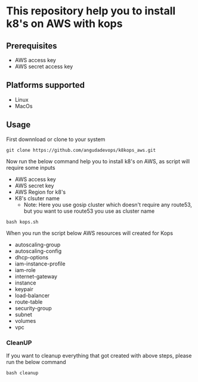 # This repository help you to install k8's on AWS with kops

## Prerequisites
- AWS access key
- AWS secret access key

## Platforms supported
- Linux 
- MacOs 

## Usage

First downnload or clone to your system
```
git clone https://github.com/angudadevops/k8kops_aws.git
```

Now run the below command help you to install k8's on AWS, as script will require some inputs
- AWS access key
- AWS secret key
- AWS Region for k8's
- K8's clsuter name
  - Note: Here you use gosip cluster which doesn't require any route53, but you want to use route53 you use as cluster name

```
bash kops.sh
```

When you run the script below AWS resources will created for Kops
- autoscaling-group
- autoscaling-config
- dhcp-options
- iam-instance-profile
- iam-role
- internet-gateway
- instance
- keypair
- load-balancer
- route-table
- security-group
- subnet
- volumes
- vpc

### CleanUP

If you want to cleanup everything that got created with above steps, please run the below command

```
bash cleanup
```
